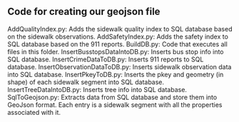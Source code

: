 ## Code for creating our geojson file

AddQualityIndex.py: Adds the sidewalk quality index to SQL database based on the sidewalk observations.
AddSafetyIndex.py: Adds the safety index to SQL database based on the 911 reports.
BuildDB.py: Code that executes all files in this folder.
InsertBusstopsDataIntoDB.py: Inserts bus stop info into SQL database.
InsertCrimeDataToDB.py: Inserts 911 reports to SQL database.
InsertObservationDataToDB.py: Inserts sidewalk observation data into SQL database.
InsertPkeyToDB.py: Inserts the pkey and geometry (in shape) of each sidewalk segment into SQL database.
InsertTreeDataIntoDB.py: Inserts tree info into SQL database.
SqlToGeojson.py: Extracts data from SQL database and store them into GeoJson format. Each entry is a sidewalk segment with all the properties associated with it.